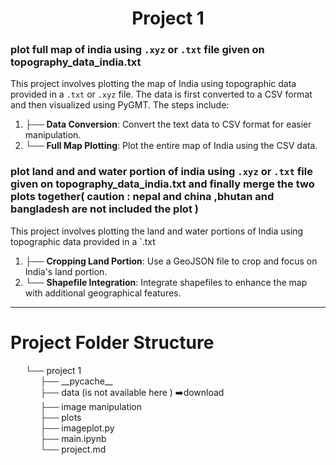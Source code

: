 <h1 style="text-align: center;">Project 1</h1>


### plot full map of india using `.xyz` or `.txt` file given on topography_data_india.txt
This project involves plotting the map of India using topographic data provided in a `.txt` or `.xyz` file. The data is first converted to a CSV format and then visualized using PyGMT. The steps include:

1. **Data Conversion**: Convert the text data to CSV format for easier manipulation.
2. **Full Map Plotting**: Plot the entire map of India using the CSV data.

### plot land and and water portion of india using `.xyz` or `.txt` file given on topography_data_india.txt and finally merge the two plots together( caution : nepal and china ,bhutan and bangladesh are not included the plot )
This project involves plotting the land and water portions of India using topographic data provided in a `.txt
1. **Cropping Land Portion**: Use a GeoJSON file to crop and focus on India's land portion.
3. **Shapefile Integration**: Integrate shapefiles to enhance the map with additional geographical features.

---
<!DOCTYPE html>
<html lang="en">
<head>
    <meta charset="UTF-8">
    <meta name="viewport" content="width=device-width, initial-scale=1.0">
    <title>Project Folder Structure</title>
    <style>
        ul {
            list-style-type: none;
        }
        li::before {
            content: "├── ";
            color: #333;
        }
        li:last-child::before {
            content: "└── ";
        }
    </style>
</head>
<body>
    <h1>Project Folder Structure</h1>
    <ul>
        <li>project 1
            <ul>
                <li>__pycache__</li>
                <li>data (is not available here ) ➡️<a herf = "#" >download</a></li>
                <li>image manipulation</li>
                <li>plots</li>
                <li>imageplot.py</li>
                <li>main.ipynb</li>
                <li>project.md</li>
            </ul>
        </li>
    </ul>
</body>
</html>
